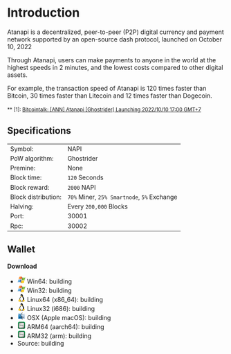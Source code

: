 Introduction
============
Atanapi is a decentralized, peer-to-peer (P2P) digital currency and payment network supported by an open-source dash protocol, launched on October 10, 2022

Through Atanapi, users can make payments to anyone in the world at the highest speeds in 2 minutes, and the lowest costs compared to other digital assets.

For example, the transaction speed of Atanapi is 120 times faster than Bitcoin, 30 times faster than Litecoin and 12 times faster than Dogecoin.

<small>** <a name="bitcointalk">[1]</a>: [Bitcointalk: [ANN] Atanapi [Ghostrider] Launching 2022/10/10 17:00 GMT+7](#)
</small>

Specifications
--------------
| | |
------------|------------
Symbol: | NAPI
PoW algorithm: | Ghostrider
Premine: | None
Block time: | `120` Seconds
Block reward: | `2000` NAPI
Block distribution: | `70%` Miner, `25% Smartnode`, `5%` Exchange
Halving: | Every `200,000` Blocks
Port: | 30001
Rpc: | 30002

Wallet
------
**Download**
- <img src="images/icon_win.png" width="18"> Win64: building
- <img src="images/icon_win.png" width="18"> Win32: building
- <img src="images/icon_linux.png" width="18"> Linux64 (x86_64): building
- <img src="images/icon_linux.png" width="18"> Linux32 (i686): building
- <img src="images/icon_osx.png" width="18"> OSX (Apple macOS): building
- <img src="images/icon_arm.png" width="18"> ARM64 (aarch64): building
- <img src="images/icon_arm.png" width="18"> ARM32 (arm): building
- Source: building
